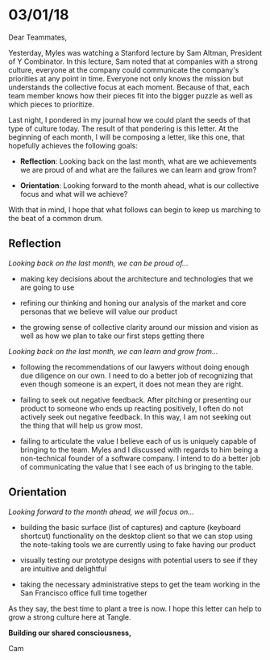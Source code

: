 # 03/01/18

Dear Teammates,

Yesterday, Myles was watching a Stanford lecture by Sam Altman, President of Y Combinator. In this lecture, Sam noted that at companies with a strong culture, everyone at the company could communicate the company's priorities at any point in time. Everyone not only knows the mission but understands the collective focus at each moment. Because of that, each team member knows how their pieces fit into the bigger puzzle as well as which pieces to prioritize.

Last night, I pondered in my journal how we could plant the seeds of that type of culture today. The result of that pondering is this letter. At the beginning of each month, I will be composing a letter, like this one, that hopefully achieves the following goals:

* **Reflection**: Looking back on the last month, what are we achievements we are proud of and what are the failures we can learn and grow from?

* **Orientation**: Looking forward to the month ahead, what is our collective focus and what will we achieve?

With that in mind, I hope that what follows can begin to keep us marching to the beat of a common drum.

## Reflection

_Looking back on the last month, we can be proud of..._

* making key decisions about the architecture and technologies that we are going to use

* refining our thinking and honing our analysis of the market and core personas that we believe will value our product

* the growing sense of collective clarity around our mission and vision as well as how we plan to take our first steps getting there

_Looking back on the last month, we can learn and grow from..._

* following the recommendations of our lawyers without doing enough due diligence on our own. I need to do a better job of recognizing that even though someone is an expert, it does not mean they are right.

* failing to seek out negative feedback. After pitching or presenting our product to someone who ends up reacting positively, I often do not actively seek out negative feedback. In this way, I am not seeking out the thing that will help us grow most.

* failing to articulate the value I believe each of us is uniquely capable of bringing to the team. Myles and I discussed with regards to him being a non-technical founder of a software company. I intend to do a better job of communicating the value that I see each of us bringing to the table.

## Orientation

_Looking forward to the month ahead, we will focus on..._

* building the basic surface (list of captures) and capture (keyboard shortcut) functionality on the desktop client so that we can stop using the note-taking tools we are currently using to fake having our product

* visually testing our prototype designs with potential users to see if they are intuitive and delightful

* taking the necessary administrative steps to get the team working in the San Francisco office full time together

As they say, the best time to plant a tree is now. I hope this letter can help to grow a strong culture here at Tangle.

**Building our shared consciousness,**

Cam
